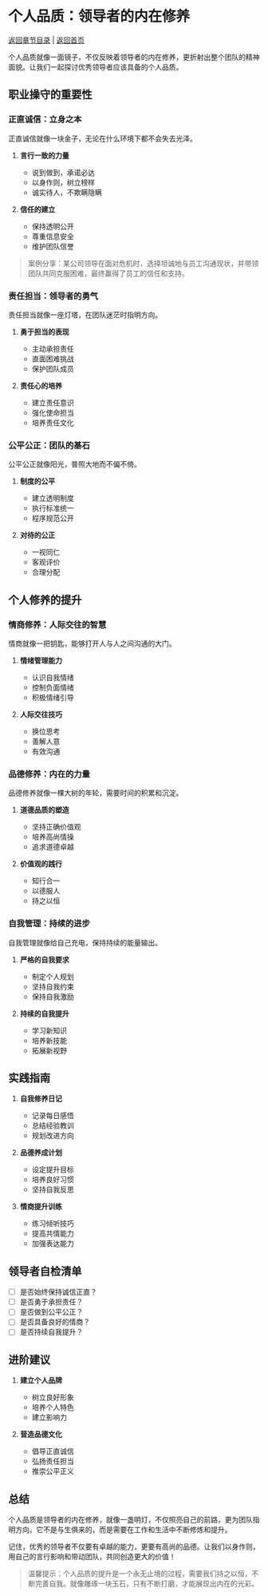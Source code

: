 # 个人品质：领导者的内在修养

[返回章节目录](./index.md) | [返回首页](../README.md)

个人品质就像一面镜子，不仅反映着领导者的内在修养，更折射出整个团队的精神面貌。让我们一起探讨优秀领导者应该具备的个人品质。

## 职业操守的重要性

### 正直诚信：立身之本

正直诚信就像一块金子，无论在什么环境下都不会失去光泽。

1. **言行一致的力量**
   - 说到做到，承诺必达
   - 以身作则，树立榜样
   - 诚实待人，不欺瞒隐瞒

2. **信任的建立**
   - 保持透明公开
   - 尊重信息安全
   - 维护团队信誉

> 案例分享：某公司领导在面对危机时，选择坦诚地与员工沟通现状，并带领团队共同克服困难，最终赢得了员工的信任和支持。

### 责任担当：领导者的勇气

责任担当就像一座灯塔，在团队迷茫时指明方向。

1. **勇于担当的表现**
   - 主动承担责任
   - 直面困难挑战
   - 保护团队成员

2. **责任心的培养**
   - 建立责任意识
   - 强化使命担当
   - 培养责任文化

### 公平公正：团队的基石

公平公正就像阳光，普照大地而不偏不倚。

1. **制度的公平**
   - 建立透明制度
   - 执行标准统一
   - 程序规范公开

2. **对待的公正**
   - 一视同仁
   - 客观评价
   - 合理分配

## 个人修养的提升

### 情商修养：人际交往的智慧

情商就像一把钥匙，能够打开人与人之间沟通的大门。

1. **情绪管理能力**
   - 认识自我情绪
   - 控制负面情绪
   - 积极情绪引导

2. **人际交往技巧**
   - 换位思考
   - 善解人意
   - 有效沟通

### 品德修养：内在的力量

品德修养就像一棵大树的年轮，需要时间的积累和沉淀。

1. **道德品质的塑造**
   - 坚持正确价值观
   - 培养高尚情操
   - 追求道德卓越

2. **价值观的践行**
   - 知行合一
   - 以德服人
   - 持之以恒

### 自我管理：持续的进步

自我管理就像给自己充电，保持持续的能量输出。

1. **严格的自我要求**
   - 制定个人规划
   - 坚持自我约束
   - 保持自我激励

2. **持续的自我提升**
   - 学习新知识
   - 培养新技能
   - 拓展新视野

## 实践指南

1. **自我修养日记**
   - 记录每日感悟
   - 总结经验教训
   - 规划改进方向

2. **品德养成计划**
   - 设定提升目标
   - 培养良好习惯
   - 坚持自我反思

3. **情商提升训练**
   - 练习倾听技巧
   - 提高共情能力
   - 加强表达能力

## 领导者自检清单

- [ ] 是否始终保持诚信正直？
- [ ] 是否勇于承担责任？
- [ ] 是否做到公平公正？
- [ ] 是否具备良好的情商？
- [ ] 是否持续自我提升？

## 进阶建议

1. **建立个人品牌**
   - 树立良好形象
   - 培养个人特色
   - 建立影响力

2. **营造品德文化**
   - 倡导正直诚信
   - 弘扬责任担当
   - 推崇公平正义

## 总结

个人品质是领导者的内在修养，就像一盏明灯，不仅照亮自己的前路，更为团队指明方向。它不是与生俱来的，而是需要在工作和生活中不断修炼和提升。

记住，优秀的领导者不仅要有卓越的能力，更要有高尚的品德。让我们以身作则，用自己的言行影响和带动团队，共同创造更大的价值！

> 温馨提示：个人品质的提升是一个永无止境的过程，需要我们持之以恒，不断完善自我。就像雕琢一块玉石，只有不断打磨，才能展现出内在的光彩。

